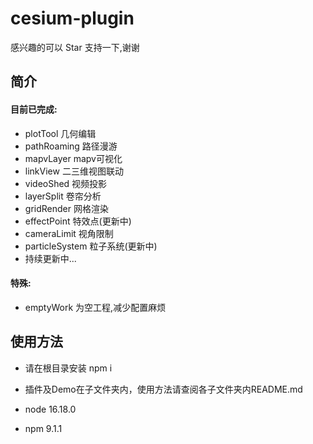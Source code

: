# cesium-plugin
感兴趣的可以 Star 支持一下,谢谢
## 简介
#### 目前已完成:
* plotTool 几何编辑
* pathRoaming 路径漫游
* mapvLayer mapv可视化
* linkView 二三维视图联动
* videoShed 视频投影
* layerSplit 卷帘分析
* gridRender 网格渲染
* effectPoint 特效点(更新中)
* cameraLimit 视角限制
* particleSystem 粒子系统(更新中)
* 持续更新中...
#### 特殊:
* emptyWork 为空工程,减少配置麻烦

## 使用方法
* 请在根目录安装 npm i
* 插件及Demo在子文件夹内，使用方法请查阅各子文件夹内README.md

* node 16.18.0
* npm 9.1.1